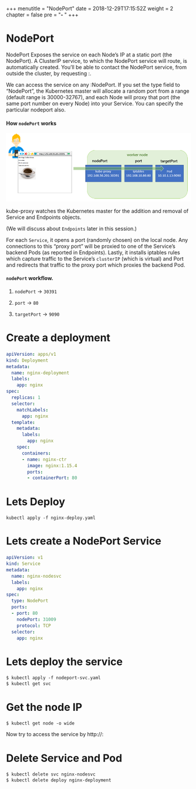+++
menutitle = "NodePort"
date = 2018-12-29T17:15:52Z
weight = 2
chapter = false
pre = "<b>- </b>"
+++

# NodePort

NodePort Exposes the service on each Node’s IP at a static port (the NodePort). A ClusterIP service, to which the NodePort service will route, is automatically created. You’ll be able to contact the NodePort service, from outside the cluster, by requesting <NodeIP>:<NodePort>.

We can access the service on any <NodeIP>:NodePort. If you set the type field to “NodePort”, the Kubernetes master will allocate a random port from a range (default range is 30000-32767), and each Node will proxy that port (the same port number on every Node) into your Service. You can specify the particular nodeport also.


#### How `nodePort` works

![NodePort](pod-service-nodeport.png?classes=shadow)

kube-proxy watches the Kubernetes master for the addition and removal of Service and Endpoints objects.

(We will discuss about `Endpoints` later in this session.)

For each `Service`,  it opens a port (randomly chosen) on the local node. Any connections to this “proxy port” will be proxied to one of the Service’s backend Pods (as reported in Endpoints). Lastly, it installs iptables rules which capture traffic to the Service’s `clusterIP` (which is virtual) and Port and redirects that traffic to the proxy port which proxies the backend Pod.

#### `nodePort` workflow.

1. `nodePort` -> `30391`

2. `port` -> `80`

3. `targetPort` -> `9090`


# Create a deployment

```yaml
apiVersion: apps/v1
kind: Deployment
metadata:
  name: nginx-deployment
  labels:
    app: nginx
spec:
  replicas: 1
  selector:
    matchLabels:
      app: nginx
  template:
    metadata:
      labels:
        app: nginx
    spec:
      containers:
      - name: nginx-ctr
        image: nginx:1.15.4
        ports:
        - containerPort: 80
```

# Lets Deploy

```script
kubectl apply -f nginx-deploy.yaml
```

# Lets create a NodePort Service

```yaml
apiVersion: v1
kind: Service
metadata:
  name: nginx-nodesvc
  labels:
    app: nginx
spec:
  type: NodePort
  ports:
  - port: 80
    nodePort: 31009
    protocol: TCP
  selector:
    app: nginx
```
# Lets deploy the service

```script
$ kubectl apply -f nodeport-svc.yaml
$ kubectl get svc
```

# Get the node IP

```script
$ kubectl get node -o wide
```

Now try to access the service by http://<IP>:<PORT>

# Delete Service and Pod

```script
$ kubectl delete svc nginx-nodesvc
$ kubectl delete deploy nginx-deployment
```
